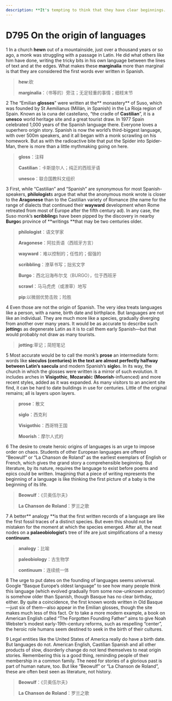 ```yaml
---
description: **It's tempting to think that they have clear beginnings. They don't.**
---
```


# D795 On the origin of languages
1 In a church **hewn** out of a mountainside, just over a thousand years or so ago, a monk was struggling with a passage in Latin. He did what others like him have done, writing the tricky bits in his own language between the lines of text and at the edges. What makes these **marginalia** more than marginal is that they are considered the first words ever written in Spanish.

> **hew**:砍
 > 
> **marginalia**：（书等的）旁注；无足轻重的事情；细枝末节
 > 

2 The “Emilian **glosses**” were written at the** monastery** of Suso, which was founded by St Aemilianus (Millán, in Spanish) in the La Rioja region of Spain. Known as la cuna del castellano, “the cradle of **Castilian**”, it is a **unesco** world heritage site and a great tourist draw. In 1977 Spain celebrated 1,000 years of the Spanish language there.
Everyone loves a superhero origin story. Spanish is now the world’s third-biggest language, with over 500m speakers, and it all began with a monk scrawling on his homework. But as with the radioactive bite that put the Spider into Spider-Man, there is more than a little mythmaking going on here.

> **gloss**：注释
 > 
> **Castilian**：卡斯提尔人；纯正的西班牙语
 > 
> **unesco**：联合国教科文组织
 > 

3 First, while “Castilian” and “Spanish” are synonymous for most Spanish-speakers, **philologist**s argue that what the anonymous monk wrote is closer to the **Aragonese** than to the Castilian variety of Romance (the name for the range of dialects that continued their **wayward** development when Rome retreated from most of Europe after the fifth century ad). In any case, the Suso monk’s **scribbling**s have been pipped by the discovery in nearby **Burgo**s province of **writings **that may be two centuries older.

> **philologist**：语文学家
 > 
> **Aragonese**：阿拉贡语（西班牙方言）
 > 
> **wayward**：难以控制的；任性的；倔强的
 > 
> **scribbling**：潦草书写；拙劣文字
 > 
> **Burgo**：西北沿海布尔戈（BURGO），位于西班牙
 > 
> **scrawl**：马马虎虎（或潦草）地写
 > 
> **pip**:以微弱优势击败；险胜
 > 

4 Even those are not the origin of Spanish. The very idea treats languages like a person, with a name, birth date and birthplace. But languages are not like an individual. They are much more like a species, gradually diverging from another over many years. It would be as accurate to describe such **jotting**s as degenerate Latin as it is to call them early Spanish—but that would probably not draw as many tourists.

> **jotting**:草记；简短笔记
 > 

5 Most accurate would be to call the monk’s **prose** an intermediate form: words like **sieculos **(centuries) in the text are almost perfectly halfway between Latin’s** saecula** and modern Spanish’s **siglo**s. In its way, the church in which the glosses were written is a mirror of such evolution. It includes arches in **Visigothic**, **Mozarabi**c **(Moorish**-influenced) and more recent styles, added as it was expanded. As many visitors to an ancient site find, it can be hard to date buildings in use for centuries. Little of the original remains; all is layers upon layers.

> **prose**：散文
 > 
> **siglo**：西克利
 > 
> **Visigothic**：西哥特王国
 > 
> **Moorish**：摩尔人式的
 > 

6 The desire to create heroic origins of languages is an urge to impose order on chaos. Students of other European languages are offered “Beowulf” or “La Chanson de Roland” as the earliest exemplars of English or French, which gives the grand story a comprehensible beginning. But literature, by its nature, requires the language to exist before poems and epics could be written. Imagining that a piece of writing represents the beginning of a language is like thinking the first picture of a baby is the beginning of its life.

> **Beowulf**：《贝奥伍尔夫》
 > 
> **La Chanson de Roland**：罗兰之歌
 > 

7 A better** analogy **is that the first written records of a language are like the first fossil traces of a distinct species. But even this should not be mistaken for the moment at which the species emerged. After all, the neat nodes on a **palaeobiologist**’s tree of life are just simplifications of a messy **continuum**.

> **analogy**：比喻
 > 
> **paleobiology**：古生物学
 > 
> **continuum**：连续统一体
 > 

8 The urge to put dates on the founding of languages seems universal. Google “Basque Europe’s oldest language” to see how many people think this language (which evolved gradually from some now-unknown ancestor) is somehow older than Spanish, though Basque has no clear birthday, either. By quite a coincidence, the first known words written in Old Basque—just six of them—also appear in the Emilian glosses, though the site makes much less of this fact. Or to take a more modern example, a book on American English called “The Forgotten Founding Father” aims to give Noah Webster’s modest early-19th-century reforms, such as respelling “center”, the heroic role humans seem destined to seek in the birth of their cultures.

9 Legal entities like the United States of America really do have a birth date. But languages do not. American English, Castilian Spanish and all other products of slow, disorderly change do not lend themselves to neat origin stories. Remembering this is a good thing, reminding people of their membership in a common family. The need for stories of a glorious past is part of human nature, too. But like “Beowulf” or “La Chanson de Roland”, these are often best seen as literature, not history.

> **Beowulf**：《贝奥伍尔夫》
 > 
> **La Chanson de Roland**：罗兰之歌
 > 

